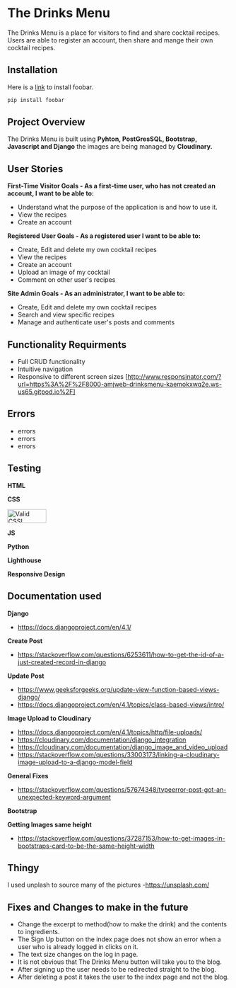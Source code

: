 # The Drinks Menu

The Drinks Menu is a place for visitors to find and share cocktail recipes. Users are able to register an account, then share and mange their own cocktail recipes. 
## Installation

Here is a [link](https://pip.pypa.io/en/stable/) to install foobar.

```bash
pip install foobar
```

## Project Overview

The Drinks Menu is built using **Pyhton, PostGresSQL, Bootstrap, Javascript and Django** the images are being managed by **Cloudinary.** 

## User Stories
**First-Time Visitor Goals - As a first-time user, who has not created an account, I want to be able to:**
* Understand what the purpose of the application is and how to use it.  
* View the recipes
* Create an account

**Registered User Goals - As a registered user I want to be able to:**
* Create, Edit and delete my own cocktail recipes
* View the recipes
* Create an account
* Upload an image of my cocktail
* Comment on other user's recipes

**Site Admin Goals - As an administrator, I want to be able to:**
* Create, Edit and delete my own cocktail recipes
* Search and view specific recipes
* Manage and authenticate user's posts and comments

## Functionality Requirments 
* Full CRUD functionality
* Intuitive navigation
* Responsive to different screen sizes [http://www.responsinator.com/?url=https%3A%2F%2F8000-amjweb-drinksmenu-kaemokxwq2e.ws-us65.gitpod.io%2F]

## Errors
* errors
* errors
* errors

## Testing
**HTML**

**CSS**
<p>
    <a href="https://jigsaw.w3.org/css-validator/check/referer">
        <img style="border:0;width:88px;height:31px"
            src="https://jigsaw.w3.org/css-validator/images/vcss"
            alt="Valid CSS!" />
    </a>
</p>
            

**JS**

**Python**

**Lighthouse**

**Responsive Design**

## Documentation used

**Django**
- https://docs.djangoproject.com/en/4.1/

**Create Post**
-   https://stackoverflow.com/questions/6253611/how-to-get-the-id-of-a-just-created-record-in-django

**Update Post**

-   https://www.geeksforgeeks.org/update-view-function-based-views-django/
-   https://docs.djangoproject.com/en/4.1/topics/class-based-views/intro/

**Image Upload to Cloudinary**

-   https://docs.djangoproject.com/en/4.1/topics/http/file-uploads/
-   https://cloudinary.com/documentation/django_integration
-   https://cloudinary.com/documentation/django_image_and_video_upload
-   https://stackoverflow.com/questions/33003173/linking-a-cloudinary-image-upload-to-a-django-model-field

**General Fixes**

-   https://stackoverflow.com/questions/57674348/typeerror-post-got-an-unexpected-keyword-argument

**Bootstrap**

**Getting Images same height**

-   https://stackoverflow.com/questions/37287153/how-to-get-images-in-bootstraps-card-to-be-the-same-height-width

## Thingy

I used unplash to source many of the pictures -https://unsplash.com/

## Fixes and Changes to make in the future

* Change the excerpt to method(how to make the drink) and the contents to ingredients. 
* The Sign Up button on the index page does not show an error when a user who is already logged in clicks on it. 
* The text size changes on the log in page. 
* It is not obvious that The Drinks Menu button will take you to the blog. 
* After signing up the user needs to be redirected straight to the blog. 
* After deleting a post it takes the user to the index page and not the blog. 